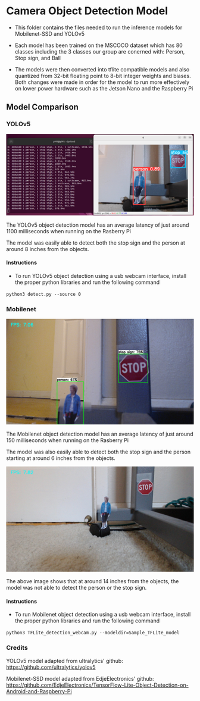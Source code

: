 # Camera Object Detection Model

- This folder contains the files needed to run the inference models for Mobilenet-SSD and YOLOv5

- Each model has been trained on the MSCOCO dataset which has 80 classes including the 3 classes our group are conerned with: Person, Stop sign, and Ball
- The models were then converted into tflite compatible models and also quantized from 32-bit floating point to 8-bit integer weights and biases. Both changes were made in order for the model to run more effectively on lower power hardware such as the Jetson Nano and the Raspberry Pi

## Model Comparison

### YOLOv5
![](../Images/yolov5_infer.jpg)

The YOLOv5 object detection model has an average latency of just around 1100 milliseconds when running on the Rasberry Pi

The model was easily able to detect both the stop sign and the person at around 8 inches from the objects.

#### Instructions
- To run YOLOv5 object detection using a usb webcam interface, install the proper python libraries and run the following command

`python3 detect.py --source 0`

### Mobilenet
![](../Images/mobilenet_infer.jpg)

The Mobilenet object detection model has an average latency of just around 150 milliseconds when running on the Rasberry Pi

The model was also easily able to detect both the stop sign and the person starting at around 6 inches from the objects.

![](../Images/mobilenet_no_detect.jpg)

The above image shows that at around 14 inches from the objects, the model was not able to detect the person or the stop sign.

#### Instructions
- To run Mobilenet object detection using a usb webcam interface, install the proper python libraries and run the following command

`python3 TFLite_detection_webcam.py --modeldir=Sample_TFLite_model`

### Credits

YOLOv5 model adapted from ultralytics' github: https://github.com/ultralytics/yolov5

Mobilenet-SSD model adapted from EdjeElectronics' github: https://github.com/EdjeElectronics/TensorFlow-Lite-Object-Detection-on-Android-and-Raspberry-Pi
